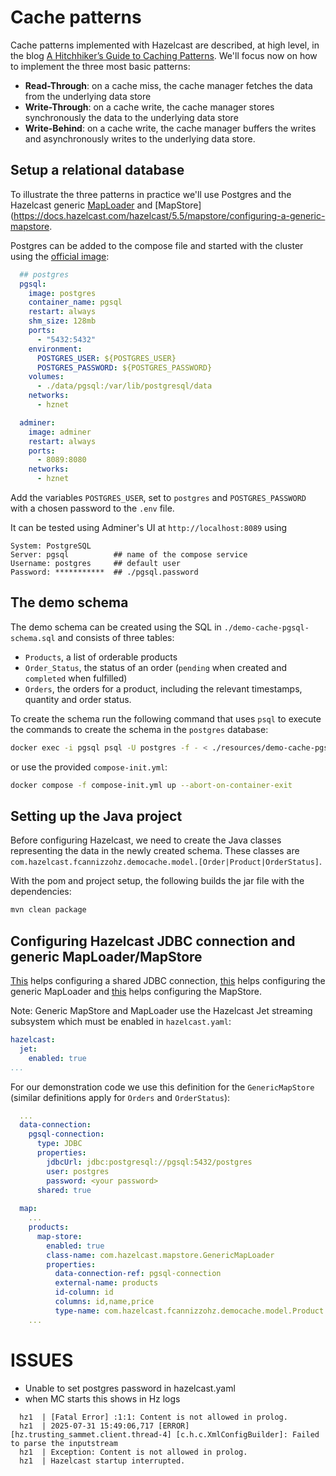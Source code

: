 # Cache patterns

Cache patterns implemented with Hazelcast are described, at high level, in the blog [A Hitchhiker’s Guide to Caching Patterns](https://hazelcast.com/blog/a-hitchhikers-guide-to-caching-patterns/). We'll focus now on how to implement the three most basic patterns:

- **Read-Through**:  on a cache miss, the cache manager fetches the data from the underlying data store
- **Write-Through**: on a cache write, the cache manager stores synchronously the data to the underlying data store
- **Write-Behind**: on a cache write, the cache manager buffers the writes and asynchronously writes to the underlying data store.

## Setup a relational database

To illustrate the three patterns in practice we'll use Postgres and the Hazelcast generic [MapLoader](https://docs.hazelcast.com/hazelcast/5.5/mapstore/configuring-a-generic-maploader) and [MapStore](https://docs.hazelcast.com/hazelcast/5.5/mapstore/configuring-a-generic-mapstore.

Postgres can be added to the compose file and started with the cluster using the [official image](https://hub.docker.com/_/postgres):

```yaml
  ## postgres
  pgsql:
    image: postgres
    container_name: pgsql
    restart: always
    shm_size: 128mb
    ports:
      - "5432:5432"
    environment:
      POSTGRES_USER: ${POSTGRES_USER}
      POSTGRES_PASSWORD: ${POSTGRES_PASSWORD}
    volumes:
      - ./data/pgsql:/var/lib/postgresql/data
    networks:
      - hznet

  adminer:
    image: adminer
    restart: always
    ports:
      - 8089:8080
    networks:
      - hznet
```

Add the variables `POSTGRES_USER`, set to `postgres` and `POSTGRES_PASSWORD` with a chosen password to the `.env` file.

It can be tested using Adminer's UI at `http://localhost:8089` using
```
System: PostgreSQL
Server: pgsql          ## name of the compose service
Username: postgres     ## default user
Password: ***********  ## ./pgsql.password
```

## The demo schema

The demo schema can be created using the SQL in `./demo-cache-pgsql-schema.sql` and consists of three tables: 
- `Products`, a list of orderable products
- `Order_Status`, the status of an order (`pending` when created and `completed` when fulfilled)
- `Orders`, the orders for a product, including the relevant timestamps, quantity and order status. 

To create the schema run the following command that uses `psql` to execute the commands to create the schema in the `postgres` database:

```bash
docker exec -i pgsql psql -U postgres -f - < ./resources/demo-cache-pgsql-schema.sql
 ```

or use the provided `compose-init.yml`:

```bash
docker compose -f compose-init.yml up --abort-on-container-exit
```

## Setting up the Java project

Before configuring Hazelcast, we need to create the Java classes representing the data in the newly created schema. These classes are `com.hazelcast.fcannizzohz.democache.model.[Order|Product|OrderStatus]`.

With the pom and project setup, the following builds the jar file with the dependencies:

```bash
mvn clean package
```

## Configuring Hazelcast JDBC connection and generic MapLoader/MapStore

[This](https://docs.hazelcast.com/hazelcast/5.5/data-connections/data-connections-configuration) helps configuring a shared JDBC connection, [this](https://docs.hazelcast.com/hazelcast/5.5/mapstore/configuring-a-generic-maploader) helps configuring the generic MapLoader and [this](https://docs.hazelcast.com/hazelcast/5.5/mapstore/configuring-a-generic-mapstore) helps configuring the MapStore. 

Note: Generic MapStore and MapLoader use the Hazelcast Jet streaming subsystem which must be enabled in `hazelcast.yaml`:

```yaml
hazelcast:
  jet:
    enabled: true
...
```

For our demonstration code we use this definition for the `GenericMapStore` (similar definitions apply for `Orders` and `OrderStatus`):

```yaml
  ...
  data-connection:
    pgsql-connection:
      type: JDBC
      properties:
        jdbcUrl: jdbc:postgresql://pgsql:5432/postgres
        user: postgres
        password: <your password>
      shared: true
      
  map:
    ...
    products:
      map-store:
        enabled: true
        class-name: com.hazelcast.mapstore.GenericMapLoader
        properties:
          data-connection-ref: pgsql-connection
          external-name: products
          id-column: id
          columns: id,name,price
          type-name: com.hazelcast.fcannizzohz.democache.model.Product
    ...
```

# ISSUES

- Unable to set postgres password in hazelcast.yaml
- when MC starts this shows in Hz logs
```
  hz1  | [Fatal Error] :1:1: Content is not allowed in prolog.
  hz1  | 2025-07-31 15:49:06,717 [ERROR] [hz.trusting_sammet.client.thread-4] [c.h.c.XmlConfigBuilder]: Failed to parse the inputstream
  hz1  | Exception: Content is not allowed in prolog.
  hz1  | Hazelcast startup interrupted.
```

